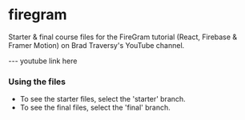 # firegram
Starter &amp; final course files for the FireGram tutorial (React, Firebase &amp; Framer Motion) on Brad Traversy's YouTube channel.

--- youtube link here

### Using the files
* To see the starter files, select the 'starter' branch.
* To see the final files, select the 'final' branch.
